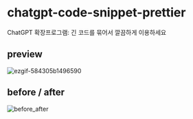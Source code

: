 # chatgpt-code-snippet-prettier

ChatGPT 확장프로그램: 긴 코드를 묶어서 깔끔하게 이용하세요

## preview

![ezgif-584305b1496590](https://github.com/user-attachments/assets/5b584b3b-bf72-40f9-a4e4-cda894edc172)





## before / after

![before_after](https://github.com/user-attachments/assets/0515ee1a-aa81-44ff-903a-575852d941d5)

